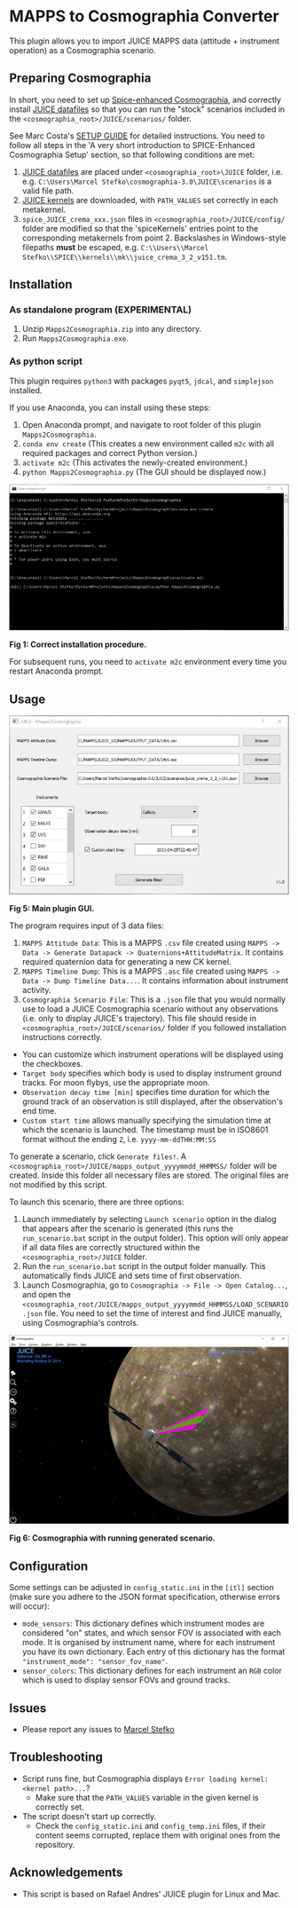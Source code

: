 # MAPPS to Cosmographia Converter

This plugin allows you to import JUICE MAPPS data (attitude + instrument operation) as a Cosmographia scenario.

## Preparing Cosmographia
In short, you need to set up [Spice-enhanced Cosmographia](https://www.cosmos.esa.int/web/spice/cosmographia),
and correctly install [JUICE datafiles](ftp://spiftp.esac.esa.int/cosmographia/missions/) so that you can run
the "stock" scenarios included in the `<cosmographia_root>/JUICE/scenarios/` folder.

See Marc Costa's [SETUP GUIDE](ftp://spiftp.esac.esa.int/cosmographia/missions/aareadme.txt) for detailed instructions.
You need to follow all steps in the 'A very short introduction to SPICE-Enhanced Cosmographia Setup' section,
so that following conditions are met:
 1. [JUICE datafiles](ftp://spiftp.esac.esa.int/cosmographia/missions/) are placed under `<cosmographia_root>\JUICE` folder, i.e. e.g. `C:\Users\Marcel Stefko\cosmographia-3.0\JUICE\scenarios` is a valid file path.
 2. [JUICE kernels](ftp://spiftp.esac.esa.int/data/SPICE/JUICE/misc/release_notes/juice_ftp_160.txt) are downloaded, with `PATH_VALUES` set correctly in each metakernel.
 3. `spice_JUICE_crema_xxx.json` files in `<cosmographia_root>/JUICE/config/` folder are modified so that the 'spiceKernels' entries point to the corresponding metakernels
 from point 2. Backslashes in Windows-style filepaths **must** be escaped, e.g. `C:\\Users\\Marcel Stefko\\SPICE\\kernels\\mk\\juice_crema_3_2_v151.tm`.

## Installation
### As standalone program (EXPERIMENTAL)
 1. Unzip `Mapps2Cosmographia.zip` into any directory.
 2. Run `Mapps2Cosmographia.exe`.

### As python script
This plugin requires `python3` with packages `pyqt5`, `jdcal`, and `simplejson` installed.

If you use Anaconda, you can install using these steps:

 1. Open Anaconda prompt, and navigate to root folder of this plugin `Mapps2Cosmographia`.
 2. `conda env create` (This creates a new environment called `m2c` with all
 required packages and correct Python version.)
 3. `activate m2c` (This activates the newly-created environment.)
 4. `python Mapps2Cosmographia.py` (The GUI should be displayed now.)
 
![](doc/img/installation.png)

**Fig 1: Correct installation procedure.**

For subsequent runs, you need to `activate m2c` environment every time you restart Anaconda prompt.


## Usage

![](doc/img/plugin_gui.png)

**Fig 5: Main plugin GUI.**

The program requires input of 3 data files:

 1. `MAPPS Attitude Data`: This is a MAPPS `.csv` file created using 
`MAPPS -> Data -> Generate Datapack -> Quaternions+AttitudeMatrix`. It contains
required quaternion data for generating a new CK kernel.
 2. `MAPPS Timeline Dump`: This is a MAPPS `.asc` file created using
`MAPPS -> Data -> Dump Timeline Data...`. It contains information about instrument
activity.
 3. `Cosmographia Scenario File`: This is a `.json` file that you would normally use to load
a JUICE Cosmographia scenario without any observations (i.e. only to display JUICE's trajectory).
This file should reside in `<cosmographia_root>/JUICE/scenarios/` folder if you followed installation
instructions correctly.

 
 - You can customize which instrument operations will be displayed using the checkboxes.
 - `Target body` specifies which body is used to display instrument ground tracks. For moon flybys,
use the appropriate moon.
 - `Observation decay time [min]` specifies time duration for which 
 the ground track of an observation
 is still displayed, after the observation's end time.
 - `Custom start time` allows manually specifying the simulation time at which the scenario is launched.
 The timestamp must be in ISO8601 format without the ending `Z`, i.e. `yyyy-mm-ddTHH:MM:SS`

To generate a scenario, click `Generate files!`. A `<cosmographia_root>/JUICE/mapps_output_yyyymmdd_HHMMSS/`
folder will be created. Inside this folder all necessary files are stored. The original
files are not modified by this script.

To launch this scenario, there are three options:

 1. Launch immediately by selecting `Launch scenario` option in the dialog that appears after
 the scenario is generated (this runs the `run_scenario.bat` script in the output folder). This option will only
 appear if all data files are correctly structured within the `<cosmographia_root>/JUICE` folder.
 2. Run the `run_scenario.bat` script in the output folder manually. This automatically finds JUICE and sets time of first observation.
 3. Launch Cosmographia, go to `Cosmographia -> File -> Open Catalog...`, and open the `<cosmographia_root/JUICE/mapps_output_yyyymmdd_HHMMSS/LOAD_SCENARIO.json`
file. You need to set the time of interest and find JUICE manually, using Cosmographia's controls.

![](doc/img/cosmographia.png)

**Fig 6: Cosmographia with running generated scenario.**

## Configuration
Some settings can be adjusted in `config_static.ini` in the `[itl]` section (make sure you adhere to the JSON format specification, otherwise errors will occur):

- `mode_sensors`: This dictionary defines which instrument modes are considered "on" states, and which
sensor FOV is associated with each mode. It is organised by instrument name, where for each instrument you have its own dictionary. Each entry of this dictionary has the format `"instrument_mode": "sensor_fov_name"`.
- `sensor_colors`: This dictionary defines for each instrument an `RGB` color which is used to display
sensor FOVs and ground tracks.

## Issues
- Please report any issues to [Marcel Stefko](mailto:marcel.stefko@esa.int)

## Troubleshooting
- Script runs fine, but Cosmographia displays `Error loading kernel: <kernel path>...`?
    - Make sure that the `PATH_VALUES` variable in the given kernel is correctly set.
- The script doesn't start up correctly.
    - Check the `config_static.ini` and `config_temp.ini` files, if their content seems corrupted, replace them with original ones from the repository.

## Acknowledgements
- This script is based on Rafael Andres' JUICE plugin for Linux and Mac.
